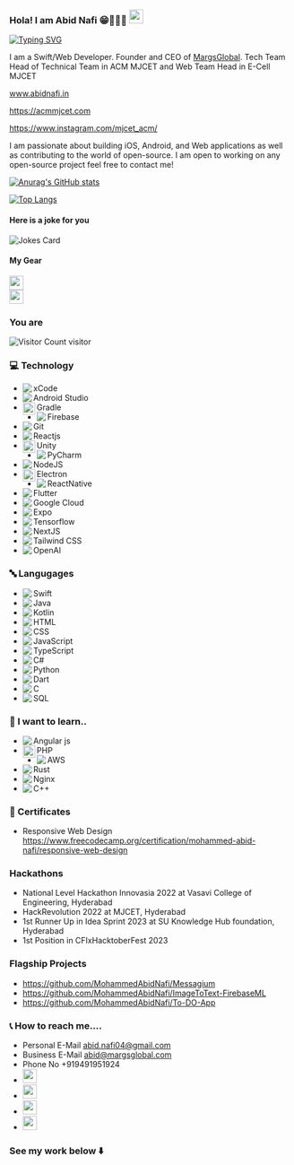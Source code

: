 ### Hola! I am Abid Nafi 😁🧑🏻‍💻 <img src="https://media.giphy.com/media/hvRJCLFzcasrR4ia7z/giphy.gif" width="25px">

[![Typing SVG](https://readme-typing-svg.demolab.com?font=Fira+Code&duration=2500&pause=500&color=1144B3&width=435&lines=Swift+Developer;Frontend+Engineer;Android+Developer;Student;CEO+of+MargsGlobal)](https://git.io/typing-svg)

I am a Swift/Web Developer. Founder and CEO of <a href="https://www.margsglobal.com" target="_blank">MargsGlobal</a>. Tech Team Head of Technical Team in ACM MJCET and Web Team Head in E-Cell MJCET

www.abidnafi.in

https://acmmjcet.com

https://www.instagram.com/mjcet_acm/

I am passionate about building iOS, Android, and Web applications as well as contributing to the world of open-source. I am open to working on any open-source project feel free to contact me!

[![Anurag's GitHub stats](https://github-readme-stats.vercel.app/api?username=MohammedAbidNafi&show_icons=true&theme=dracula)](https://github.com/anuraghazra/github-readme-stats)

[![Top Langs](https://github-readme-stats.vercel.app/api/top-langs/?username=MohammedAbidNafi&layout=compact&theme=dracula)](https://github.com/anuraghazra/github-readme-stats)


#### Here is a joke for you 

![Jokes Card](https://readme-jokes.vercel.app/api?hideBorder)

#### My Gear
<a href="https://www.linkedin.com/in/margs-global-0239b01b1/"><img src="https://img.shields.io/badge/Apple-Macbook Air M2-999999?style=for-the-badge&logo=apple&logoColor=white" height=25></a>                                
<a href="https://www.linkedin.com/in/margs-global-0239b01b1/"><img src="https://img.shields.io/badge/Dell-G3-0076CE?style=for-the-badge&logo=dell&logoColor=white" height=25></a>



### You are

![Visitor Count](https://profile-counter.glitch.me/MohammedAbidNafi/count.svg)  visitor



### 💻 Technology
* <img align="left" src="https://img.icons8.com/color/22/000000/xcode.png"/> xCode
* <img align="left" src="https://img.icons8.com/color/22/000000/android-studio--v3.png"/> Android Studio
* <img align="left" alt="Abid | pub" width="22px" src="https://cdn.jsdelivr.net/npm/simple-icons@v3/icons/gradle.svg" /> Gradle 
* <img align="left" src="https://img.icons8.com/color/22/000000/firebase.png"/> Firebase
* <img align="left" src="https://img.icons8.com/color/22/000000/git.png"/> Git
* <img align="left" src="https://img.icons8.com/color/22/000000/react-native.png"/> Reactjs
* <img align="left" width="22px" src="https://cdn.jsdelivr.net/npm/simple-icons@v3/icons/unity.svg" /> Unity
* <img align="left" src="https://img.icons8.com/color/22/000000/pycharm.png"/> PyCharm
* <img align="left" src="https://img.icons8.com/color/22/000000/nodejs.png"/> NodeJS
* <img align="left" width="22px" src="https://cdn.jsdelivr.net/npm/simple-icons@v3/icons/electron.svg" /> Electron
* <img align="left" src="https://img.icons8.com/color/22/000000/react-native.png"/> ReactNative
* <img align="left" src="https://img.icons8.com/color/22/000000/flutter.png"/> Flutter
* <img align="left" src="https://img.icons8.com/color/22/000000/google-cloud.png"/> Google Cloud
* <img align="left" src="https://img.icons8.com/color/22/000000/expo.png"/> Expo
* <img align="left" src="https://img.icons8.com/color/22/000000/tensorflow.png"/> Tensorflow
* <img align="left" src="https://img.icons8.com/color/22/000000/nextjs"/> NextJS
* <img align="left" src="https://img.icons8.com/color/22/000000/tailwindcss"/> Tailwind CSS
* <img align="left" src="https://img.icons8.com/color/22/000000/chatgpt"/> OpenAI
  



### 🔤 Langugages
* <img align="left" src="https://img.icons8.com/color/22/000000/swift.png"/> Swift
* <img align="left" src="https://img.icons8.com/color/22/000000/java-coffee-cup-logo--v2.png"/> Java
* <img align="left" src="https://img.icons8.com/color/22/000000/kotlin.png"/> Kotlin
* <img align="left" src="https://img.icons8.com/color/22/000000/html-5--v1.png"/> HTML
* <img align="left" src="https://img.icons8.com/color/22/000000/css3.png"/> CSS
* <img align="left" src="https://img.icons8.com/color/22/000000/javascript--v1.png"/> JavaScript
* <img align="left" src="https://img.icons8.com/color/22/000000/typescript"/> TypeScript
* <img align="left" src="https://img.icons8.com/color/22/000000/c-sharp-logo.png"/> C#
* <img align="left" src="https://img.icons8.com/color/22/000000/python--v1.png"/> Python
* <img align="left" src="https://img.icons8.com/color/22/000000/dart.png"/> Dart
* <img align="left" src="https://img.icons8.com/color/22/000000/c-programming.png"/> C
* <img align="left" src="https://img.icons8.com/color/22/000000/sql.png"/> SQL


### 🏫 I want to learn..

* <img align="left" src="https://img.icons8.com/color/22/000000/angularjs.png"/> Angular js
* <img align="left" width="22px" src="https://cdn.jsdelivr.net/npm/simple-icons@v3/icons/php.svg" /> PHP
* <img align="left" src="https://img.icons8.com/color/22/000000/amazon-web-services.png"/> AWS
* <img align="left" src="https://img.icons8.com/color/22/000000/rust-programming-language.png"/> Rust
* <img align="left" src="https://img.icons8.com/color/22/000000/nginx.png"/> Nginx
* <img align="left" src="https://img.icons8.com/color/22/000000/c-plus-plus-logo.png"/> C++



### 📜 Certificates
* Responsive Web Design https://www.freecodecamp.org/certification/mohammed-abid-nafi/responsive-web-design

### Hackathons 
* National Level Hackathon Innovasia 2022 at Vasavi College of Engineering, Hyderabad
* HackRevolution 2022 at MJCET, Hyderabad
* 1st Runner Up in Idea Sprint 2023 at SU Knowledge Hub foundation, Hyderabad
* 1st Position in CFIxHacktoberFest 2023 

### Flagship Projects

* https://github.com/MohammedAbidNafi/Messagium
* https://github.com/MohammedAbidNafi/ImageToText-FirebaseML
* https://github.com/MohammedAbidNafi/To-DO-App

### 📞 How to reach me....
* Personal E-Mail abid.nafi04@gmail.com
* Business E-Mail abid@margsglobal.com
* Phone No +919491951924
* <a href="https://www.linkedin.com/in/margs-global-0239b01b1/"><img src="https://img.shields.io/badge/linkedin-%230077B5.svg?&style=for-the-badge&logo=linkedin&logoColor=white" height=25></a>
* <a href="https://www.reddit.com/user/AbidNafi"><img src="https://img.shields.io/badge/Reddit-FF4500?style=for-the-badge&logo=reddit&logoColor=white" height=25></a>
* <a href="https://stackoverflow.com/users/13620323/mohammed-abid-nafi"><img src="https://img.shields.io/badge/Stack_Overflow-FE7A16?style=for-the-badge&logo=stack-overflow&logoColor=white" height=25></a>
* <a href="https://www.instagram.com/md_abid_nafi/"><img src="https://img.shields.io/badge/Instagram-bc2a8d?style=for-the-badge&logo=instagram&logoColor=white" height=25></a>





### See my work below   ⬇️



<!--
**MohammedAbidNafi/MohammedAbidNafi** is a ✨ _special_ ✨ repository because its `README.md` (this file) appears on your GitHub profile.

Here are some ideas to get you started:

- 🔭 I’m currently working on ...
- 🌱 I’m currently learning ...
- 👯 I’m looking to collaborate on ...
- 🤔 I’m looking for help with ...
- 💬 Ask me about ...
- 📫 How to reach me: ...
- 😄 Pronouns: ...
- ⚡ Fun fact: ...
-->
